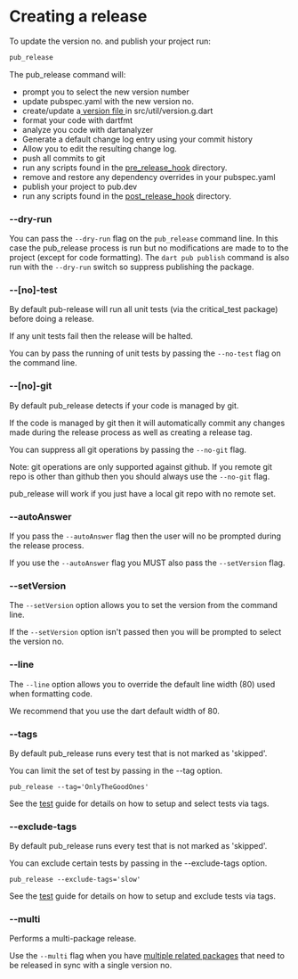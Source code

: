 # Creating a release

To update the version no. and publish your project run:

```bash
pub_release
```

The pub\_release command will:

* prompt you to select the new version number
* update pubspec.yaml with the new version no.
* create/update a[ version file ](version-file.md)in src/util/version.g.dart
* format your code with dartfmt
* analyze you code with dartanalyzer
* Generate a default change log entry using your commit history
* Allow you to edit the resulting change log.
* push all commits to git
* run any scripts found in the [pre\_release\_hook](hooks.md) directory.
* remove and restore any dependency overrides in your pubspec.yaml
* publish your project to pub.dev
* run any scripts found in the [post\_release\_hook](hooks.md) directory.

### --dry-run

You can pass the `--dry-run` flag on the `pub_release` command line. In this case the pub\_release process is run but no modifications are made to to the project \(except for code formatting\). The `dart pub publish` command is also run with the `--dry-run` switch so suppress publishing the package.

### --\[no\]-test

By default pub-release will run all unit tests \(via the critical\_test package\) before doing a release.

If any unit tests fail then the release will be halted.

You can by pass the running of unit tests by passing the `--no-test` flag on the command line.

### --\[no\]-git

By default pub\_release detects if your code is managed by git.

If the code is managed by git then it will automatically commit any changes made during the release process as well as creating a release tag.

You can suppress all git operations by passing the `--no-git` flag.

Note: git operations are only supported against github. If you remote git repo is other than github then you should always use the `--no-git` flag.

pub\_release will work if you just have a local git repo with no remote set.

### --autoAnswer

If you pass the `--autoAnswer` flag then the user will no be prompted during the release process.

If you use the `--autoAnswer` flag you MUST also pass the `--setVersion` flag.

### --setVersion

The `--setVersion` option allows you to set the version from the command line.

If the `--setVersion` option isn't passed then you will be prompted to select the version no.

### --line

The `--line` option allows you to override the default line width \(80\) used when formatting code.

We recommend that you use the dart default width of 80.

### --tags

By default pub\_release runs every test that is not marked as 'skipped'.

You can limit the set of test by passing in the --tag option.

```text
pub_release --tag='OnlyTheGoodOnes'
```

See the [test](https://pub.dev/packages/test#tagging-tests) guide for details on how to setup and select tests via tags.

### --exclude-tags

By default pub\_release runs every test that is not marked as 'skipped'.

You can exclude certain tests by passing in the --exclude-tags option.



```text
pub_release --exclude-tags='slow'
```

See the [test](https://pub.dev/packages/test#tagging-tests) guide for details on how to setup and exclude tests via tags.

### --multi

Performs a multi-package release.

Use the `--multi` flag when you have [multiple related packages](simultaneous-releases/) that need to be released in sync with a single version no.

